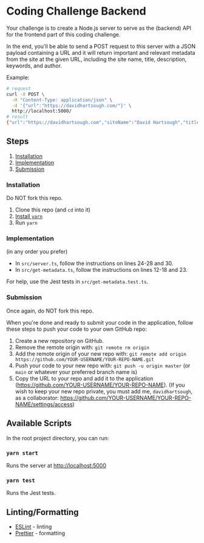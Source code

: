 # Coding Challenge Backend

Your challenge is to create a Node.js server to serve as the (backend) API for the frontend part of this coding challenge.

In the end, you'll be able to send a POST request to this server with a JSON payload containing a URL and it will return important and relevant metadata from the site at the given URL, including the site name, title, description, keywords, and author.

Example:

```bash
# request
curl -X POST \
  -H "Content-Type: application/json" \
  -d '{"url":"https://davidhartsough.com/"}' \
  http://localhost:5000/
# result
{"url":"https://davidhartsough.com","siteName":"David Hartsough","title":"David Hartsough","description":"David Hartsough is widely regarded as a happy human, drummer, developer, designer, wannabe psychologist/philosopher, and stuntman — more or less.","keywords":"david,hartsough,davidhartsough,human,drummer,developer,designer,psychologist,philosopher,stuntman","author":"David Hartsough"}
```

## Steps

1. [Installation](#installation)
2. [Implementation](#implementation)
3. [Submission](#submission)

### Installation

Do NOT fork this repo.

1. Clone this repo (and `cd` into it)
2. [Install `yarn`](https://classic.yarnpkg.com/en/docs/install)
3. Run `yarn`

### Implementation

(in any order you prefer)

- In `src/server.ts`, follow the instructions on lines 24-28 and 30.
- In `src/get-metadata.ts`, follow the instructions on lines 12-18 and 23.

For help, use the Jest tests in `src/get-metadata.test.ts`.

### Submission

Once again, do NOT fork this repo.

When you're done and ready to submit your code in the application, follow these steps to push your code to your own GitHub repo:

1. Create a new repository on GitHub.
2. Remove the remote origin with: `git remote rm origin`
3. Add the remote origin of your new repo with: `git remote add origin https://github.com/YOUR-USERNAME/YOUR-REPO-NAME.git`
4. Push your code to your new repo with: `git push -u origin master` (or `main` or whatever your preferred branch name is)
5. Copy the URL to your repo and add it to the application (https://github.com/YOUR-USERNAME/YOUR-REPO-NAME). (If you wish to keep your new repo private, you must add me, `davidhartsough`, as a collaborator: https://github.com/YOUR-USERNAME/YOUR-REPO-NAME/settings/access)

## Available Scripts

In the root project directory, you can run:

### `yarn start`

Runs the server at [http://localhost:5000](http://localhost:5000)

### `yarn test`

Runs the Jest tests.

## Linting/Formatting

- [ESLint](https://eslint.org/) - linting
- [Prettier](https://prettier.io/) - formatting
